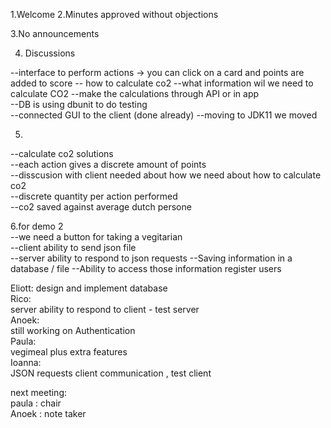 1.Welcome
2.Minutes approved without objections

3.No announcements

4. Discussions

--interface to perform actions -> you can click on a card and points are added to score
-- how to calculate co2
--what information wil we need to calculate CO2
--make the calculations through API or in app  
--DB is using dbunit to do testing  
--connected GUI to the client (done already)
--moving to JDK11 we moved

5.  
--calculate co2 solutions  
--each action gives a discrete amount of points  
--disscusion with client needed about how we need about how to calculate co2  
--discrete quantity per action performed  
--co2 saved against average dutch persone  

6.for demo 2  
--we need a button for taking a vegitarian  
--client ability to send json file  
--server ability to respond to json requests 
--Saving information in a database / file
--Ability to access those information register users

Eliott: 
design and implement database  
Rico:  
server ability to respond to client - test server  
Anoek:  
still working on Authentication  
Paula:  
vegimeal plus extra features  
Ioanna:  
JSON requests client communication , test client


next meeting:  
paula : chair  
Anoek  : note taker  